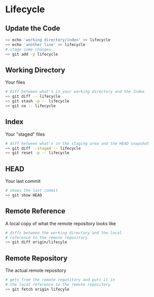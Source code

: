 # Lifecycle

## Update the Code

```sh
~> echo 'working directory/index' >> lifecycle
~> echo 'another line' >> lifecycle
# stage some changes
~> git add -p lifecycle
```

## Working Directory

Your files

```sh
# diff between what's in your working directory and the Index
~> git diff -- lifecycle
~> git stash -p -- lifecycle
~> git co -- lifecycle
```

## Index

Your "staged" files

```sh
# diff between what's in the staging area and the HEAD snapshot
~> git diff --staged -- lifecycle
~> git reset -p -- lifecycle
```

## HEAD

Your last commit

```sh
# shows the last commit
~> git show HEAD
```

## Remote Reference

A local copy of what the remote repository looks like

```sh
# diffs between the working directory and the local
# reference to the remote repository
~> git diff origin/lifecyle
```

## Remote Repository

The actual remote repository

```sh
# gets from the remote repository and puts it in
# the local reference to the remote repository
~> git fetch origin lifecyle
```
